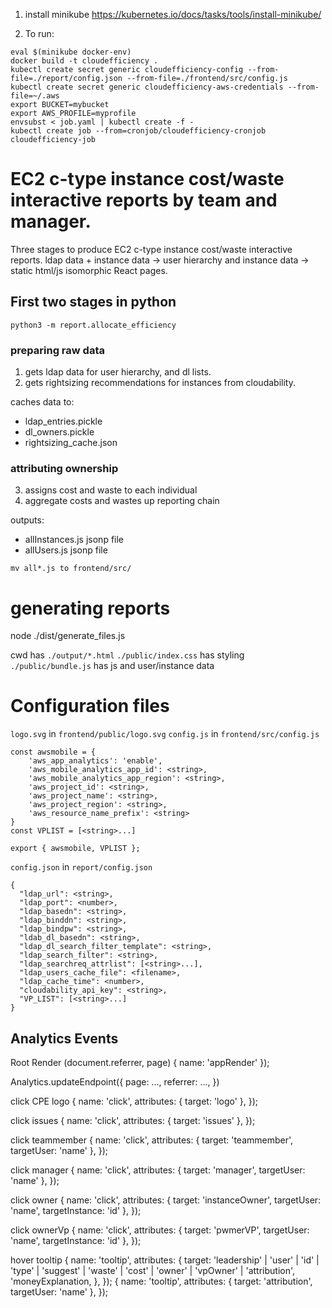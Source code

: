 1. install minikube
https://kubernetes.io/docs/tasks/tools/install-minikube/

2. To run:
```
eval $(minikube docker-env)
docker build -t cloudefficiency .
kubectl create secret generic cloudefficiency-config --from-file=./report/config.json --from-file=./frontend/src/config.js
kubectl create secret generic cloudefficiency-aws-credentials --from-file=~/.aws
export BUCKET=mybucket
export AWS_PROFILE=myprofile
envsubst < job.yaml | kubectl create -f -
kubectl create job --from=cronjob/cloudefficiency-cronjob cloudefficiency-job
```

# EC2 c-type instance cost/waste interactive reports by team and manager.
Three stages to produce EC2 c-type instance cost/waste interactive reports.
ldap data + instance data -> user hierarchy and instance data -> static html/js isomorphic React pages.

## First two stages in python
`python3 -m report.allocate_efficiency`

### preparing raw data
1. gets ldap data for user hierarchy, and dl lists.
2. gets rightsizing recommendations for instances from cloudability.

caches data to:
- ldap_entries.pickle
- dl_owners.pickle
- rightsizing_cache.json

### attributing ownership
3. assigns cost and waste to each individual
4. aggregate costs and wastes up reporting chain

outputs:
- allInstances.js jsonp file
- allUsers.js jsonp file

`mv all*.js to frontend/src/`

# generating reports
node ./dist/generate_files.js

cwd has `./output/*.html`
`./public/index.css` has styling
`./public/bundle.js` has js and user/instance data

# Configuration files
`logo.svg` in `frontend/public/logo.svg`
`config.js` in `frontend/src/config.js`
```
const awsmobile = {
    'aws_app_analytics': 'enable',
    'aws_mobile_analytics_app_id': <string>,
    'aws_mobile_analytics_app_region': <string>,
    'aws_project_id': <string>,
    'aws_project_name': <string>,
    'aws_project_region': <string>,
    'aws_resource_name_prefix': <string>
}
const VPLIST = [<string>...]

export { awsmobile, VPLIST };

```
`config.json` in `report/config.json`
```
{
  "ldap_url": <string>,
  "ldap_port": <number>,
  "ldap_basedn": <string>,
  "ldap_binddn": <string>,
  "ldap_bindpw": <string>,
  "ldab_dl_basedn": <string>,
  "ldap_dl_search_filter_template": <string>,
  "ldap_search_filter": <string>,
  "ldap_searchreq_attrlist": [<string>...],
  "ldap_users_cache_file": <filename>,
  "ldap_cache_time": <number>,
  "cloudability_api_key": <string>,
  "VP_LIST": [<string>...]
}

```


## Analytics Events

Root Render (document.referrer, page)
{
    name: 'appRender'
});


Analytics.updateEndpoint({
    page: ...,
	referrer: ...,
})

click CPE logo
{
    name: 'click',
    attributes: {
    	target: 'logo'
    },
});

click issues
{
    name: 'click',
    attributes: {
    	target: 'issues'
    },
});

click teammember
{
    name: 'click',
    attributes: {
    	target: 'teammember',
    	targetUser: 'name'
    },
});

click manager
{
    name: 'click',
    attributes: {
    	target: 'manager',
    	targetUser: 'name'
    },
});

click owner
{
    name: 'click',
    attributes: {
    	target: 'instanceOwner',
    	targetUser: 'name',
    	targetInstance: 'id'
    },
});

click ownerVp
{
    name: 'click',
    attributes: {
    	target: 'pwmerVP',
    	targetUser: 'name',
    	targetInstance: 'id'
    },
});

hover tooltip
{
    name: 'tooltip',
    attributes: {
    	target: 'leadership' | 'user' | 'id' | 'type' | 'suggest' | 'waste' | 'cost' | 'owner' | 'vpOwner' | 'attribution', 'moneyExplanation,
    },
});
{
    name: 'tooltip',
    attributes: {
    	target: 'attribution',
    	targetUser: 'name'
    },
});
